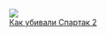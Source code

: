 ![](/books/nonf_biography/Игорь%20Рабинер/Как%20убивали%20Спартак%202.jpg)  
[Как убивали Спартак 2](/books/nonf_biography/Игорь%20Рабинер/Как%20убивали%20Спартак%202)
